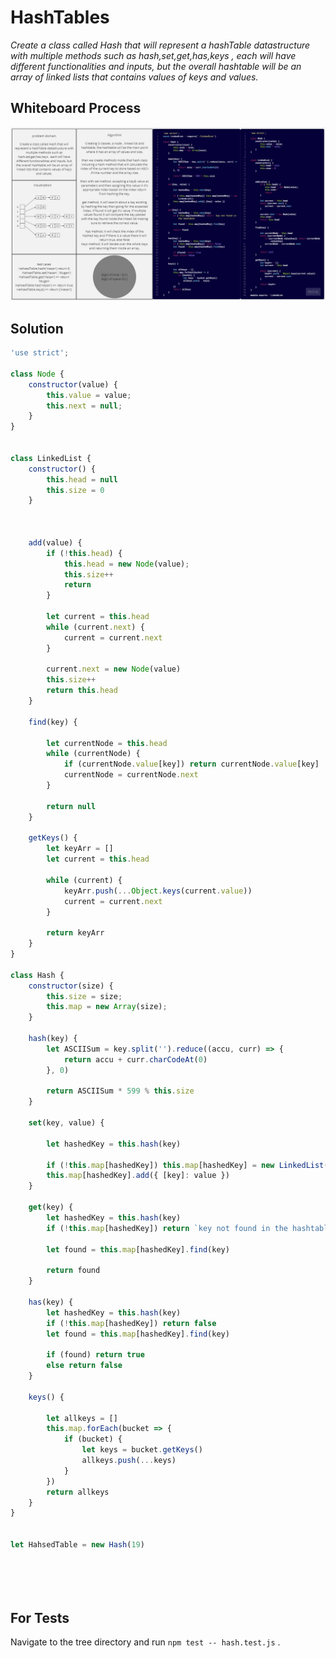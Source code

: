 # HashTables

*Create a class called Hash that will represent a hashTable datastructure with multiple methods such as hash,set,get,has,keys , each will have different functionalities and inputs, but the overall hashtable will be an array of linked lists that contains values of keys and values.*

## Whiteboard Process

![Linked list white board](./assets/hashtable.jpg)

## Solution

``` javascript
'use strict';

class Node {
    constructor(value) {
        this.value = value;
        this.next = null;
    }
}


class LinkedList {
    constructor() {
        this.head = null
        this.size = 0
    }



    add(value) {
        if (!this.head) {
            this.head = new Node(value);
            this.size++
            return
        }

        let current = this.head
        while (current.next) {
            current = current.next
        }

        current.next = new Node(value)
        this.size++
        return this.head
    }

    find(key) {

        let currentNode = this.head
        while (currentNode) {
            if (currentNode.value[key]) return currentNode.value[key]
            currentNode = currentNode.next
        }

        return null
    }

    getKeys() {
        let keyArr = []
        let current = this.head

        while (current) {
            keyArr.push(...Object.keys(current.value))
            current = current.next
        }

        return keyArr
    }
}

class Hash {
    constructor(size) {
        this.size = size;
        this.map = new Array(size);
    }

    hash(key) {
        let ASCIISum = key.split('').reduce((accu, curr) => {
            return accu + curr.charCodeAt(0)
        }, 0)

        return ASCIISum * 599 % this.size
    }

    set(key, value) {

        let hashedKey = this.hash(key)

        if (!this.map[hashedKey]) this.map[hashedKey] = new LinkedList()
        this.map[hashedKey].add({ [key]: value })
    }

    get(key) {
        let hashedKey = this.hash(key)
        if (!this.map[hashedKey]) return `key not found in the hashtable`

        let found = this.map[hashedKey].find(key)

        return found
    }

    has(key) {
        let hashedKey = this.hash(key)
        if (!this.map[hashedKey]) return false
        let found = this.map[hashedKey].find(key)

        if (found) return true
        else return false
    }

    keys() {

        let allkeys = []
        this.map.forEach(bucket => {
            if (bucket) {
                let keys = bucket.getKeys()
                allkeys.push(...keys)
            }
        })
        return allkeys
    }
}


let HahsedTable = new Hash(19)






```

## For Tests

Navigate to the tree directory and run `npm test -- hash.test.js` .
